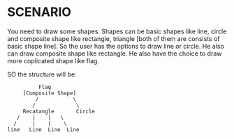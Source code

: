 # SCENARIO
You need to draw some shapes. Shapes can be basic shapes like line, circle and composite shape like rectangle, triangle [both of them are consists of basic shape line]. So the user has the options to draw line or circle. He also can draw 
composite shape like rectangle. He also have the choice to draw more coplicated shape like flag.

SO the structure will be:

              Flag 
         [Composite Shape]
             /           \
            /             \
         Recatangle       Circle
       /    |    |   \
      /     |    |    \
    line   Line  Line  Line
